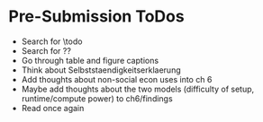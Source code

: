 # Pre-Submission ToDos
- Search for \todo
- Search for ??
- Go through table and figure captions
- Think about Selbststaendigkeitserklaerung
- Add thoughts about non-social econ uses into ch 6
- Maybe add thoughts about the two models (difficulty of setup, runtime/compute power) to ch6/findings
- Read once again
